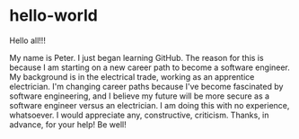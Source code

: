 # hello-world

Hello all!!!

My name is Peter. I just began learning GitHub.
The reason for this is because I am starting on a new career path to become a software engineer.
My background is in the electrical trade, working as an apprentice electrician.
I'm changing career paths because I've become fascinated by software engineering,
and I believe my future will be more secure as a software engineer versus an electrician.
I am doing this with no experience, whatsoever.
I would appreciate any, constructive, criticism.
Thanks, in advance, for your help!
Be well!
